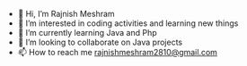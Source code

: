 - 👋 Hi, I’m Rajnish Meshram
- 👀 I’m interested in coding activities and learning new things
- 🌱 I’m currently learning Java and Php
- 💞️ I’m looking to collaborate on Java projects
- 📫 How to reach me rajnishmeshram2810@gmail.com

<!---
Rajnish28/Rajnish28 is a ✨ special ✨ repository because its `README.md` (this file) appears on your GitHub profile.
You can click the Preview link to take a look at your changes.
--->

